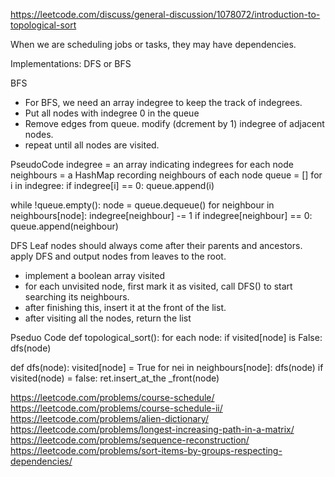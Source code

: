 https://leetcode.com/discuss/general-discussion/1078072/introduction-to-topological-sort


When we are scheduling jobs or tasks, they may have dependencies.

Implementations: DFS or BFS

BFS
- For BFS, we need an array indegree to keep the track of indegrees.
- Put all nodes with indegree 0 in the queue
- Remove edges from queue. modify (dcrement by 1) indegree of adjacent nodes.
- repeat until all nodes are visited.

PseudoCode
indegree = an array indicating indegrees for each node
neighbours = a HashMap recording neighbours of each node
queue = []
for i in indegree:
    if indegree[i] == 0:
        queue.append(i)
		
while !queue.empty():
    node = queue.dequeue()
    for neighbour in neighbours[node]:
        indegree[neighbour] -= 1
        if indegree[neighbour] == 0:
            queue.append(neighbour)

DFS
Leaf nodes should always come after their parents and ancestors.
apply DFS and output nodes from leaves to the root.
- implement a boolean array visited
- for each unvisited node, first mark it as visited, call DFS() to start searching its neighbours.
- after finishing this, insert it at the front of the list.
- after visiting all the nodes, return the list

Pseduo Code
def topological_sort():
    for each node:
        if visited[node] is False:
            dfs(node)

def dfs(node):
    visited[node] = True
    for nei in neighbours[node]:
        dfs(node)
	if visited(node) = false:
		ret.insert_at_the _front(node)

https://leetcode.com/problems/course-schedule/
https://leetcode.com/problems/course-schedule-ii/
https://leetcode.com/problems/alien-dictionary/
https://leetcode.com/problems/longest-increasing-path-in-a-matrix/
https://leetcode.com/problems/sequence-reconstruction/
https://leetcode.com/problems/sort-items-by-groups-respecting-dependencies/
